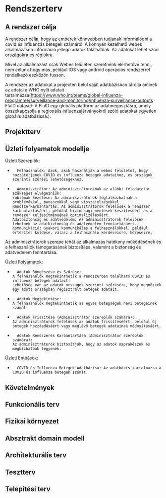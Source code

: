 # Rendszerterv

## A rendszer célja

A rendszer célja, hogy  az emberek könnyebben tudjanak informálódni a covid és influenzás betegek számáról. A könnyen kezelhető webes alkalmazáson információ jellegű adatok találhatóak. Az adatokat lehet szűri országokra és régiókra. 

Mivel az alkalmazást csak Webes felületen szeretnénk elérhetővé tenni, nem célunk hogy más ,például IOS vagy android operációs rendszerrel rendelkező eszközön fusson.

A rendszer az adatokat a projecten belül saját adatbázisban tárolja aminek az adatai a WHO nyílt adatait tartalmazza(https://www.who.int/teams/global-influenza-programme/surveillance-and-monitoring/influenza-surveillance-outputs FluID dataset: A FluID egy globális platform az adatmegosztásra, amely összekapcsolja a regionális influenzajárványokról szóló adatokat egyetlen globális adatbázissá.).

## Projektterv

## Üzleti folyamatok modellje

Üzleti Szereplők:

* 		Felhasználók: Azok, akik használják a webes felületet, hogy hozzáférjenek COVID és influenza betegek adataihoz, és országok szerinti szűrési lehetőségekhez.
  
* 		Adminisztrátor: Az adminisztrátoroknak az alábbi feladatokat szükséges elvégezniük:
      roblémák kezelése: Az adminisztrátorok foglalkozhatnak a problémákkal, panaszokkal vagy visszajelzésekkel.
      Rendszerkarbantartás: Az adminisztrátorok felelősek a rendszer karbantartásáért, például biztonsági mentések készítéséért és a rendszer teljesítményének optimalizálásáért.
      Adatbiztonság és adatvédelem: Az adminisztrátorok felelősek lehetnek az adatbiztonság és adatvédelem fenntartásáért.
      Kommunikáció: Gyakori kommunikálás a felhasználókkal, például: értesítés küldése, válasz a felhasználó kérdéseisre, kéréseire.
Az adminisztrátorok szerepe tehát az alkalmazás hatékony működésének és a felhasználók támogatásának biztosítása, valamint a biztonság és adatvédelem fenntartása.

Üzleti Folyamatok:

* 		Adatok Böngészése és Szűrése:
      A felhasználók megtekinthetik a rendszerben található COVID és influenza betegek adatait.
      Lehetőség van az adatok országok szerinti szűrésére, hogy megnézzék egy adott országban regisztrált betegek adatait.
      
* 		Adatok Megtekintése:
      A felhasználók megtekinthetik az egyes betegségek havi betegeinek számát.
      
* 		Adatok Frissítése (Adminisztrátor szereplők számára):
      Az adminisztrátorok felelősek az adatok frissítéséért, például új betegek hozzáadásáért vagy meglévő betegek adatainak módosításáért.
      
* 		Adatok Rendszeres Karbantartása (Adminisztrátor szereplők számára):
      Az adminisztrátorok biztosítják, hogy az adatok naprakészek és megbízhatóak legyenek.
  		
Üzleti Entitások:
* 		COVID és Influenza Betegek Adatbázisa: Az adatbázis tartalmazza a COVID és influenza betegek számát.


## Követelmények

## Funkcionális terv

## Fizikai környezet

## Absztrakt domain modell

## Architekturális terv

## Tesztterv

## Telepítési terv
